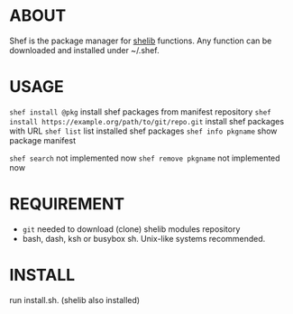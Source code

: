 # ABOUT
Shef is the package manager for [shelib](https://github.com/okadash/shelib) functions. Any function can be downloaded and installed under ~/.shef.

# USAGE
`shef install @pkg` install shef packages from manifest repository
`shef install https://example.org/path/to/git/repo.git` install shef packages with URL
`shef list` list installed shef packages
`shef info pkgname` show package manifest

`shef search` not implemented now
`shef remove pkgname` not implemented now

# REQUIREMENT

* `git` needed to download (clone) shelib modules repository
* bash, dash, ksh or busybox sh. Unix-like systems recommended.

# INSTALL
run install.sh.
(shelib also installed)
